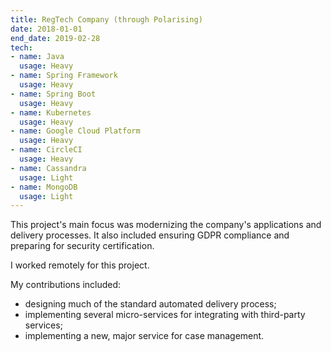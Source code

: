 ```yaml
---
title: RegTech Company (through Polarising)
date: 2018-01-01
end_date: 2019-02-28
tech:
- name: Java
  usage: Heavy
- name: Spring Framework
  usage: Heavy
- name: Spring Boot
  usage: Heavy
- name: Kubernetes
  usage: Heavy
- name: Google Cloud Platform
  usage: Heavy
- name: CircleCI
  usage: Heavy
- name: Cassandra
  usage: Light
- name: MongoDB
  usage: Light
---
```

This project's main focus was modernizing the company's applications and delivery processes.
It also included ensuring GDPR compliance and preparing for security certification.

I worked remotely for this project.

My contributions included:
* designing much of the standard automated delivery process;
* implementing several micro-services for integrating with third-party services;
* implementing a new, major service for case management.
